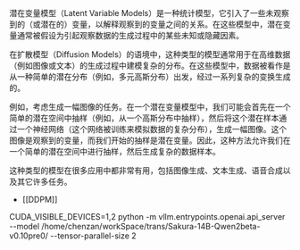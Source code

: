 潜在变量模型（Latent Variable Models）是一种统计模型，它引入了一些未观察到的（或潜在的）变量，以解释观察到的变量之间的关系。在这些模型中，潜在变量通常被假设为引起观察数据的生成过程中的某些未知或隐藏因素。

在扩散模型（Diffusion Models）的语境中，这种类型的模型通常用于在高维数据（例如图像或文本）的生成过程中建模复杂的分布。在这些模型中，数据被看作是从一种简单的潜在分布（例如，多元高斯分布）出发，经过一系列复杂的变换生成的。

例如，考虑生成一幅图像的任务。在一个潜在变量模型中，我们可能会首先在一个简单的潜在空间中抽样（例如，从一个高斯分布中抽样），然后将这个潜在样本通过一个神经网络（这个网络被训练来模拟数据的复杂分布），生成一幅图像。这个图像是观察到的变量，而我们开始的抽样是潜在变量。因此，这种方法允许我们在一个简单的潜在空间中进行抽样，然后生成复杂的数据样本。

这种类型的模型在很多应用中都非常有用，包括图像生成、文本生成、语音合成以及其它许多任务。
- [[DDPM]]

CUDA_VISIBLE_DEVICES=1,2 python -m vllm.entrypoints.openai.api_server --model /home/chenzan/workSpace/trans/Sakura-14B-Qwen2beta-v0.10pre0/ --tensor-parallel-size 2